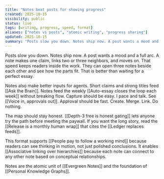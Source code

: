 ```yaml
---
title: "Notes beat posts for showing progress"
created: 2025-10-15
visibility: public
status: live
tags: [writing, progress, speed, format]
aliases: ["notes vs posts", "atomic writing", "progress sharing"]
updated: 2025-10-15
summary: "Posts slow you down. Notes ship now. A post wants a mood and a full arc. A note makes one claim, links two or three neighbors, and moves on."
---
```


Posts slow you down. Notes ship now. A post wants a mood and a full arc. A note makes one claim, links two or three neighbors, and moves on. That speed keeps readers inside the work. They can open three notes beside each other and see how the parts fit. That is better than waiting for a perfect essay.

Notes also make better inputs for agents. Short claims and strong titles feed [[Ask the Brain]]. Notes feed the weekly [[Auto-essay closes the loop each week]] without breaking flow. Capture should be easy. I pace and talk. See [[Voice in, approvals out]]. Approval should be fast. Create. Merge. Link. Do nothing.

The map should stay honest. [[Depth-3 free is honest gating]] lets anyone try the path before meeting the paywall. If you want the long story, read the [[Release is a monthly human wrap]] that cites the [[Ledger replaces feeds]].

This format supports [[People pay to follow a working mind]] because readers can see thinking in motion, not just polished conclusions. It enables [[Associative linking over hierarchies]] because each note can connect to any other note based on conceptual relationships.

Notes are the atomic unit of [[Evergreen Notes]] and the foundation of [[Personal Knowledge Graphs]].

